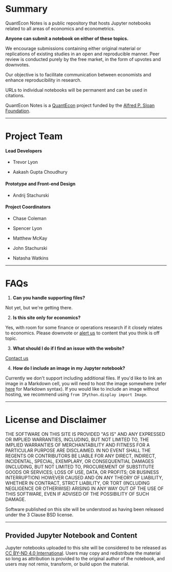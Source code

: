 # Summary

QuantEcon Notes is a public repository that hosts Jupyter notebooks related to
all areas of economics and econometrics.

**Anyone can submit a notebook on either of these topics.**

We encourage submissions containing either original material or replications
of existing studies in an open and reproducible manner.  Peer review is
conducted purely by the free market, in the form of upvotes and downvotes.

Our objective is to facilitate communication between economists and enhance
reproducibility in research.

URLs to individual notebooks will be permanent and can be used in citations.

QuantEcon Notes is a [QuantEcon](https://quantecon.org) project funded by
the [Alfred P. Sloan Foundation](https://sloan.org/).

- - -

# Project Team


####  **Lead Developers**

* Trevor Lyon

* Aakash Gupta Choudhury

####  **Prototype and Front-end Design**

* Andrij Stachurski

#### **Project Coordinators**

* Chase Coleman

* Spencer Lyon

* Matthew McKay

* John Stachurski

* Natasha Watkins

- - -

# FAQs

1. **Can you handle supporting files?**  

  Not yet, but we're getting there.  

2. **Is this site only for economics?**  

  Yes, with room for some finance or operations research if it closely relates
  to economics. Please downvote or [alert us](mailto:contact@quantecon.org) to content that you think is off
  topic.

3. **What should I do if I find an issue with the website?**  

  [Contact us](mailto:contact@quantecon.org)

4. **How do I include an image in my Jupyter notebook?**

  Currently we don't support including additional files. If you'd like to link an image in a Markdown cell, you will need to host the image somewhere (refer [here](https://commonmark.org/help/) for Markdown syntax).
  If you would like to include an image without hosting, we recommend using `from IPython.display import Image`.

- - -

# License and Disclaimer

THE SOFTWARE ON THIS SITE IS PROVIDED "AS IS" AND ANY EXPRESSED OR IMPLIED
WARRANTIES, INCLUDING, BUT NOT LIMITED TO, THE IMPLIED WARRANTIES OF
MERCHANTABILITY AND FITNESS FOR A PARTICULAR PURPOSE ARE DISCLAIMED. IN NO
EVENT SHALL THE REGENTS OR CONTRIBUTORS BE LIABLE FOR ANY DIRECT, INDIRECT,
INCIDENTAL, SPECIAL, EXEMPLARY, OR CONSEQUENTIAL DAMAGES (INCLUDING, BUT NOT
LIMITED TO, PROCUREMENT OF SUBSTITUTE GOODS OR SERVICES; LOSS OF USE, DATA, OR
PROFITS; OR BUSINESS INTERRUPTION) HOWEVER CAUSED AND ON ANY THEORY OF
LIABILITY, WHETHER IN CONTRACT, STRICT LIABILITY, OR TORT (INCLUDING
NEGLIGENCE OR OTHERWISE) ARISING IN ANY WAY OUT OF THE USE OF THIS SOFTWARE,
EVEN IF ADVISED OF THE POSSIBILITY OF SUCH DAMAGE.

Software published on this site will be understood as having been released
under the 3 Clause BSD license.

- - -

## Provided Jupyter Notebook and Content

Jupyter notebooks uploaded to this site will be considered to be released as
[CC BY-ND 4.0 International](https://creativecommons.org/licenses/by-nd/4.0/).
Users may copy and redistribute the material so long as attribution is
provided to the original author of the notebook, and users may not remix,
transform, or build upon the material.
